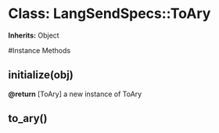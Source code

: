 # Class: LangSendSpecs::ToAry
**Inherits:** Object
    




#Instance Methods
## initialize(obj) [](#method-i-initialize)

**@return** [ToAry] a new instance of ToAry

## to_ary() [](#method-i-to_ary)

